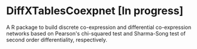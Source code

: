 # DiffXTablesCoexpnet [In progress]
A R package to build discrete co-expression and differential co-expression networks based on Pearson's chi-squared test and Sharma-Song test of second order differentiality, respectively. 

